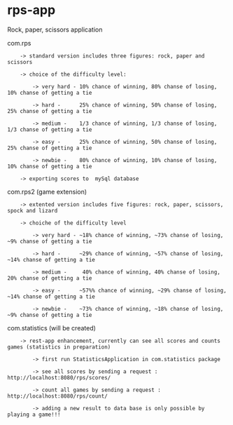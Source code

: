 # rps-app
Rock, paper, scissors application

com.rps

        -> standard version includes three figures: rock, paper and scissors

        -> choice of the difficulty level:

            -> very hard - 10% chance of winning, 80% chanse of losing, 10% chanse of getting a tie

            -> hard -      25% chance of winning, 50% chanse of losing, 25% chanse of getting a tie

            -> medium -    1/3 chance of winning, 1/3 chanse of losing, 1/3 chanse of getting a tie

            -> easy -      25% chance of winning, 50% chanse of losing, 25% chanse of getting a tie

            -> newbie -    80% chance of winning, 10% chanse of losing, 10% chanse of getting a tie

        -> exporting scores to  mySql database


com.rps2 (game extension)

        -> extented version includes five figures: rock, paper, scissors, spock and lizard

        -> choiche of the difficulty level

            -> very hard - ~18% chance of winning, ~73% chanse of losing, ~9% chanse of getting a tie

            -> hard -      ~29% chance of winning, ~57% chanse of losing, ~14% chanse of getting a tie

            -> medium -     40% chance of winning, 40% chanse of losing, 20% chanse of getting a tie

            -> easy -      ~57%% chance of winning, ~29% chanse of losing, ~14% chanse of getting a tie

            -> newbie -    ~73% chance of winning, ~18% chanse of losing, ~9% chanse of getting a tie

com.statistics (will be created)

        -> rest-app enhancement, currently can see all scores and counts games (statistics in preparation)

            -> first run StatisticsApplication in com.statistics package

            -> see all scores by sending a request : http://localhost:8080/rps/scores/

            -> count all games by sending a request : http://localhost:8080/rps/count/

            -> adding a new result to data base is only possible by playing a game!!!